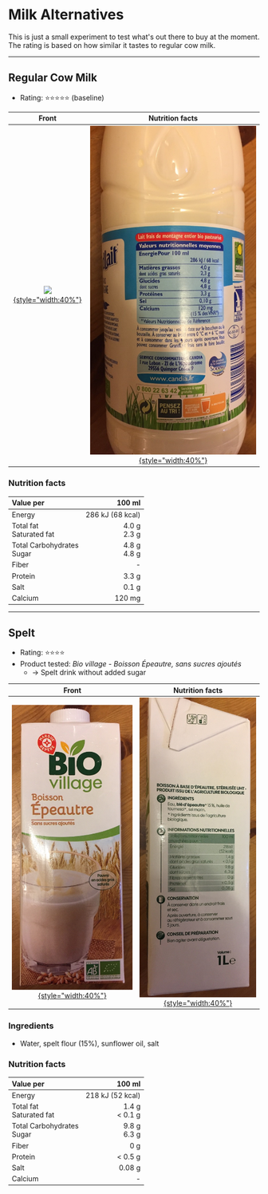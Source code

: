 # Milk Alternatives
This is just a small experiment to test what's out there to buy at the moment.
The rating is based on how similar it tastes to regular cow milk.

<!-- ----------------------------------------------------------------------- -->
---
## Regular Cow Milk
- Rating: ⭐️⭐️⭐️⭐️⭐️ (baseline)

| Front | Nutrition facts |
|:-------------------:|:----------------:|
| [![](http://via.placeholder.com/577x1142){style="width:40%"}](http://via.placeholder.com/577x1142) | [![](milk_nutrition.jpg){style="width:40%"}](milk_nutrition.jpg) |


### Nutrition facts
| Value per | 100 ml |
|:-------------------|----------------:|
| Energy | 286 kJ (68 kcal) |
| Total fat<br>Saturated fat | 4.0 g<br>2.3 g |
| Total Carbohydrates<br>Sugar | 4.8 g<br>4.8 g |
| Fiber | - |
| Protein | 3.3 g |
| Salt | 0.1 g |
| Calcium | 120 mg |

<!-- ----------------------------------------------------------------------- -->
---
## Spelt
- Rating: ⭐️⭐️⭐️⭐️
- Product tested: *Bio village - Boisson Épeautre, sans sucres ajoutés*
    - -> Spelt drink without added sugar

| Front | Nutrition facts |
|:-------------------:|:----------------:|
| [![](spelt_front.jpg){style="width:40%"}](spelt_front.jpg) | [![](spelt_nutrition.jpg){style="width:40%"}](spelt_nutrition.jpg) |

### Ingredients
- Water, spelt flour (15%), sunflower oil, salt


### Nutrition facts
| Value per | 100 ml |
|:-------------------|----------------:|
| Energy | 218 kJ (52 kcal) |
| Total fat<br>Saturated fat | 1.4 g<br>< 0.1 g |
| Total Carbohydrates<br>Sugar | 9.8 g<br>6.3 g |
| Fiber | 0 g |
| Protein | < 0.5 g |
| Salt | 0.08 g |
| Calcium | - |